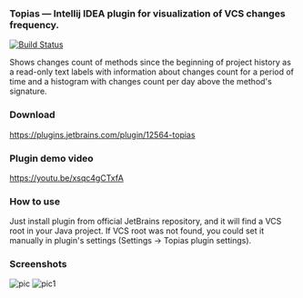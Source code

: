### Topias &mdash; Intellij IDEA plugin for visualization of VCS changes frequency.

[![Build Status](https://travis-ci.org/ml-in-programming/topias.svg?branch=master)](https://travis-ci.org/ml-in-programming/topias)

Shows changes count of methods since the beginning of project history as a read-only text labels with information about changes count for a period of time and a histogram with changes count per day above the method's signature.

### Download 
https://plugins.jetbrains.com/plugin/12564-topias

### Plugin demo video
https://youtu.be/xsqc4gCTxfA

### How to use
Just install plugin from official JetBrains repository, and it will find a VCS root in your Java project. If VCS root was not found, you could set it manually in plugin's settings (Settings -> Topias plugin settings).

### Screenshots
![pic](https://i.imgur.com/2NklP9J.png)
![pic1](https://i.imgur.com/1Og2nWO.png)
